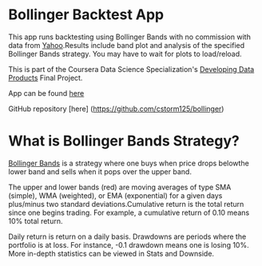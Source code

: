 # Bollinger Backtest App
This app runs backtesting using Bollinger Bands with no commission with data from [Yahoo](http://finance.yahoo.com).Results include band plot and analysis of the specified Bollinger Bands strategy. You may have to wait for plots to load/reload.

This is part of the Coursera Data Science Specialization's [Developing Data Products](https://www.coursera.org/account/accomplishments/records/DQGJ2QCH6BH5) Final Project.

App can be found [here](http://cstorm125.shinyapps.io/bollinger/)

GitHub repository [here] (https://github.com/cstorm125/bollinger)
                     
# What is Bollinger Bands Strategy?
[Bollinger Bands](http://stockcharts.com/school/doku.php?id=chart_school:technical_indicators:bollinger_bands) is a strategy where one buys when price drops belowthe lower band and sells when it pops over the upper band.

The upper and lower bands (red) are moving averages of type SMA (simple), WMA (weighted), or EMA (exponential) for a given days plus/minus two standard deviations.Cumulative return is the total return since one begins trading. For example, a cumulative return of 0.10 means 10% total return. 

Daily return is return on a daily basis. Drawdowns are periods where the portfolio is at loss. For instance, -0.1 drawdown means one is losing 10%. More in-depth statistics can be viewed in Stats and Downside.